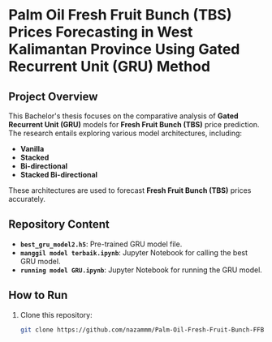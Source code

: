 # Palm Oil Fresh Fruit Bunch (TBS) Prices Forecasting in West Kalimantan Province Using Gated Recurrent Unit (GRU) Method

## Project Overview
This Bachelor's thesis focuses on the comparative analysis of **Gated Recurrent Unit (GRU)** models for **Fresh Fruit Bunch (TBS)** price prediction. The research entails exploring various model architectures, including:
- **Vanilla**
- **Stacked**
- **Bi-directional**
- **Stacked Bi-directional**

These architectures are used to forecast **Fresh Fruit Bunch (TBS)** prices accurately.

## Repository Content
- **`best_gru_model2.h5`**: Pre-trained GRU model file.
- **`manggil model terbaik.ipynb`**: Jupyter Notebook for calling the best GRU model.
- **`running model GRU.ipynb`**: Jupyter Notebook for running the GRU model.

## How to Run
1. Clone this repository:  
   ```bash
   git clone https://github.com/nazammm/Palm-Oil-Fresh-Fruit-Bunch-FFB-Prices-Forecasting-in-West-Kalimantan-Using-GRU-Method.git
